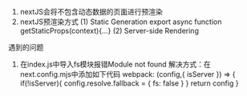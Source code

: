 1. nextJS会将不包含动态数据的页面进行预渲染
2. nextJS预渲染方式
   (1) Static Generation
       export async function getStaticProps(context){...}
   (2) Server-side Rendering


遇到的问题
1. 在index.js中导入fs模块报错Module not found
解决方式：在next.config.mjs中添加如下代码
   webpack: (config,{ isServer }) => {
       if(!isServer){
           config.resolve.fallback = {
                fs: false
           }
       }
       return config
   }